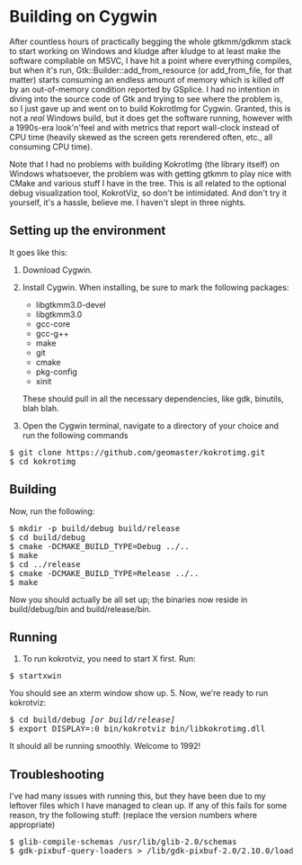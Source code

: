 # Building on Cygwin

After countless hours of practically begging the whole gtkmm/gdkmm 
stack to start working on Windows and kludge after kludge to at least 
make the software compilable on MSVC, I have hit a point where 
everything compiles, but when it's run, Gtk::Builder::add_from_resource 
(or add_from_file, for that matter) starts consuming an endless amount 
of memory which is killed off by an out-of-memory condition reported 
by GSplice. I had no intention in diving into the source code of Gtk 
and trying to see where the problem is, so I just gave up and went on 
to build KokrotImg for Cygwin. Granted, this is not a *real* Windows 
build, but it does get the software running, however with a 1990s-era 
look'n'feel and with metrics that report wall-clock instead of CPU time 
(heavily skewed as the screen gets rerendered often, etc., all 
consuming CPU time).

Note that I had no problems with building KokrotImg (the library 
itself) on Windows whatsoever, the problem was with getting gtkmm to
play nice with CMake  and various stuff I have in the tree. This is all 
related to the optional debug visualization tool, KokrotViz, so don't 
be intimidated. And don't try it yourself, it's a hassle, believe me.
I haven't slept in three nights.

## Setting up the environment

It goes like this:

1. Download Cygwin.
2. Install Cygwin. When installing, be sure to mark the following 
   packages:
    * libgtkmm3.0-devel
    * libgtkmm3.0
    * gcc-core
    * gcc-g++
    * make
    * git
    * cmake
    * pkg-config
    * xinit

   These should pull in all the necessary dependencies, like gdk, 
   binutils, blah blah.
3. Open the Cygwin terminal, navigate to a directory of your choice and
   run the following commands
<pre>
$ git clone https://github.com/geomaster/kokrotimg.git
$ cd kokrotimg
</pre>

## Building

Now, run the following:

<pre>
$ mkdir -p build/debug build/release
$ cd build/debug
$ cmake -DCMAKE_BUILD_TYPE=Debug ../..
$ make
$ cd ../release
$ cmake -DCMAKE_BUILD_TYPE=Release ../..
$ make
</pre>

Now you should actually be all set up; the binaries now reside in 
build/debug/bin and build/release/bin.


## Running

1. To run kokrotviz, you need to start X first. Run:
<pre>
$ startxwin
</pre>
   You should see an xterm window show up.
5. Now, we're ready to run kokrotviz:
<pre>
$ cd build/debug <em>[or build/release]</em>
$ export DISPLAY=:0 bin/kokrotviz bin/libkokrotimg.dll
</pre>

It should all be running smoothly. Welcome to 1992!


## Troubleshooting

I've had many issues with running this, but they have been due to my 
leftover files which I have managed to clean up. If any of this fails 
for some reason, try the following stuff: (replace the version numbers 
where appropriate)
<pre>
$ glib-compile-schemas /usr/lib/glib-2.0/schemas
$ gdk-pixbuf-query-loaders > /lib/gdk-pixbuf-2.0/2.10.0/loaders.cache
</pre>
